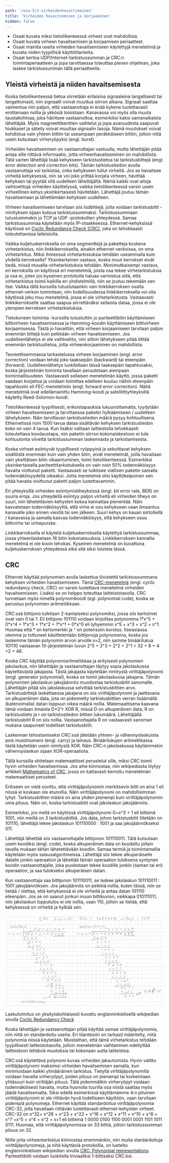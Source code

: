 ```yaml
---
path: '/osa-5/2-virheidenhavaitseminen'
title: 'Virheiden havaitseminen ja korjaaminen'
hidden: false
---
```



<text-box variant='learningObjectives' name='Oppimistavoitteet'>

- Osaat kuvata miksi tietoliikenteessä virheet ovat mahdollisia.
- Osaat kuvata virheen havaitsemisen ja korjaamisen periaatteet.
- Osaat mainita useita virheiden havaitsemiseen käytettyjä menetelmiä ja kuvata niiden tyypillisiä käyttötilanteita.
- Osaat kertoa UDP/Internet-tarkistussumman ja CRC:n toimintaperiaatteen ja jopa tarvittaessa toteuttaa pienen ohjelman, joka laskee tarkistussumman tällä periaatteella.

</text-box>

## Yleistä virheistä ja niiden havaitsemisesta

Koska tietoliikenteessä tietoa siirretään erilaisina signaaleina langallisesti tai langattomasti, niin signaalit voivat muuttua siirron aikana. Signaali saattaa vaimentua niin paljon, että vastaanottaja ei enää kykene luotettavasti erottamaan nollia ja ykkösiä toisistaan. Kanavassa voi myös olla muuta taustakohinaa, joka häiritsee vastaanottoa, esimerkiksi kaksi samanaikaista lähettäjää. Myös magneettikenttien vaihtelut ja jopa avaruudesta saapuvat hiukkaset ja säteily voivat muuttaa signaalin tasoja. Nämä muutokset voivat kohdistua vain yhteen bittiin tai useampaan peräkkäiseen bittiin, jolloin niitä usein kutsutaan virheryöpyksi (engl. burst).

Virheiden havaitseminen on vastaanottajan vastuulla, mutta lähettäjän pitää antaa sille riittävä informaatio, jotta virheenhavaitseminen on mahdollista. Tätä varten lähettäjä lisää kehykseen tarkistustietoa tai tarkistusbittejä (engl. error detection and correction bits). Tämän tarkistustiedon avulla vastaanottaja voi tarkistaa, onko kehykseen tullut virheitä. Jos se havaitsee virheitä kehyksessä, niin se voi joko yrittää korjata virheen, hävittää kehyksen tai pyytää sitä uudelleen lähettäjältä. Nämä kaikki ovat aitoja vaihtoehtoja virheiden käsittelyssä, vaikka tietoliikenteessä varsin usein virheellinen kehys yksinkertaisesti hävitetään. Lähettäjä joutuu tämän havaitsemaan ja lähettämään kehyksen uudelleen.
  
Virheen havaitsemiseen tarvitaan siis lisäbittejä, joita voidaan tarkistusbitti -nimityksen sijaan kutsua tarkistussummaksi. Tarkistussummaan tutustuimmekin jo TCP ja UDP -protokollien yhteydessä. Samaa tarkistussummaa käytetään myös IP-otsakkeessa. Ethernet-kehyksissä käytössä on [Cyclic Redundance Check (CRC)](https://fi.wikipedia.org/wiki/CRC), joka on tehokkaasti toteutettavissa laiteistolla.

Vaikka kuljetuskerroksella on oma segmenttejä ja paketteja koskeva virhetarkistus, niin linkkikerroksella, ainakin ethernet-verkoissa, on oma virhetarkitus. Miksi ihmeessä virhetarkistuksia tehdään useammalla kuin yhdellä kerroksella? Yksinkertainen vastaus, koska muut kerrokset eivät tiedä, missä muualla virhetarkistuksia tehdään. Monimutkaisempi vastaus, eri kerroksilla on käytössä eri menetelmiä, joista osa tekee virhetarkistuksia ja osa ei, joten jos kyseinen protokolla haluaa varmistua siitä, että virhetarkistus toimii kaikilla eri yhdistelmillä, niin se joutuu tekemään sen itse. Vaikka tällä kurssilla tutustutaankin vain linkkikerroksen osalta ethernet-verkon toimintaan, niin todellisuudessa linkkikerroksella voi olla käytössä joku muu menetelmä, jossa ei ole virhetarkistusta. Vastaavasti linkkikerrokselle saattaa saapua siirrettäväksi sellaista dataa, jossa ei ole ylempien kerroksen virhetarkistuksia.

Tietokoneen toiminta -kurssilla tutustuttiin jo pariteettibitin käyttämiseen bittivirheen havaitsemisessa ja Hamming-koodin käyttämiseen bittivirheen korjaamisessa. Tästä jo havaittiin, että virheen korjaamiseen tarvitaan paljon enemmän bittejä kuin pelkkään virheen havaitsemiseen. Jos uudelleenlähetys ei ole vaihtoehto, niin silloin lähetykseen pitää liittää enemmän tarkistustietoa, jotta virheenkorjaaminen on mahdollista.

Teoreettisemmassa tarkastelussa virheen korjaaminen (engl. error correction) voidaan tehdä joko taaksepäin (backward) tai eteenpäin (forward). Uudelleenlähetys luokitellaan tässä taaksepäin tapahtuvaksi, koska järjestelmän toiminta tavallaan peruutetaan aiempaan toiminnallisuuteen. Vastaavasti sellaisen menetelmän käyttö, jossa paketti saadaan korjattua ja voidaan toimittaa edelleen kuuluu näihin eteenpäin tapahtuviin eli FEC-menetelmiin (engl. forward error correction).  Näitä menetelmiä ovat edellämainittu Hamming-koodi ja satelliittiyhteyksillä käytetty Reed-Solomon-koodi.

Tietoliikenteessä tyypillisesti, erikoistapauksia lukuunottamatta, tyydytään virheen havaitsemiseen ja tarvittaessa paketin hylkäämiseen / uudelleen lähetykseen. Näin tarvittavan tarkistustiedon määrä pysyy kohtuullisena. Ethernetissä noin 1500 tavua dataa sisältävän kehyksen tarkistustiedon koko on vain 4 tavua. Kun lisäksi valitaan laitteistolla tehokkaasti toteutettava koodaustapa, niin paketin siirron kokonaiskestoon ei tule kohtuutonta viivettä tarkistussumman laskennasta ja tarkistamisesta.

Koska virheet esiintyvät tyypillisesti ryöppyinä ja sekoittavat kehyksen sisällöstä enemmän kuin vain yhden bitin, eivät menetelmät, joilla havaitaan vain yksittäisen bitin vikaantuminen, toimi tietoliikenteessä. Esimerkiksi yksinkertaisella pariteettitarkistuksella on vain noin 50% todennäköisyys havaita viottunut paketti.  Vastaavasti se tulkitsee viallisen paketin samalla todennäköisyydellä oikeaksi. Jotta menetelmä olisi käyttökelpoinen sen pitää havaita vioittunut paketti paljon luotettavammin.

Eri yhteyksillä virheiden esiintymistiheyksissä (engl. bit error rate, BER) on suuria eroja. Jos yhteydellä esiintyy paljon virheitä eli virheiden tiheys on suuri, niin lähetettävien kehysten kokoa kannattaa pienentää. Näin kasvatetaan todennäköisyyttä, että virhe ei osu kehykseen vaan ilmaantuu kanavalle joko ennen viestiä tai sen jälkeen. Suuri kehys on kauan siirtotiellä / kanavassa ja samalla kasvaa todennäköisyys, että kehykseen osuu bittivirhe tai virhepurske.

Linkkikerroksella ei käytetä kuljetuskerroksella käytettyä tarkistussummaa, jossa yhteenlasketaan 16 bitin kokonaisuuksia. Linkkikerroksen kannalta menetelmä ei ole kovin tehokas. Kyseinen menetelmä on kuvattuna kuljetuskerroksen yhteydessä eikä sitä siksi toisteta tässä.



## CRC

Ethernet käyttää polynomien avulla laskettua tiivistettä tarkistussummana kehyksen virheiden havaitsemiseen. Tämä [CRC-menetelmä](https://fi.wikipedia.org/wiki/CRC) (engl. cyclic redundancy check, CRC) on varsin luotettava menetelmä virheiden havaitsemiseen. Lisäksi se on helppo toteuttaa laitteistotasolla. CRC tunnetaan myös nimellä polynomikoodi (egl. polynomial code), koska se perustuu polynomien aritmetiikkaan. 


CRC:ssä bittijono tulkitaan 2-kantaiseksi polynomiksi, jossa siis kertoimet ovat vain 0 tai 1. Eli bittijono 101110 voidaan kirjoittaa polynomina 1\*x^5 + 0\*x^4 + 1\*x^3 + 1\*x^2 + 1\*x^1 + 0\*x^0 eli lyhyemmin x^5 + x^3 + x^2 + x^1. Huomaa että \* on kertomerkki ja  ^ on potenssiin korotus. Itseasiassa olemme jo tottuneet käsittelemään bittijonoja polynomeina, koska jos laskemme tämän polynomin arvon arvolle x=2, niin samme binäärilukua 101110 vastaavan 10-järjestelmän luvun 2^5 + 2^3 + 2^2 + 2^1 = 32 + 8 + 4 +2 = 46.

Koska CRC käyttää polynomiaritmetiikkaa ja erityisesti polynomien jakolaskua, niin lähettäjän ja vastaanottajan täytyy sopia jakolaskussa käytettävästä jakajasta. Tästä jakajasta käytetään nimitystä virittäjäpolynomi (engl. generator polynomial), koska se toimii jakolaskussa jakajana. Tämän polynomien jakolaskun jakojäännös muodostaa tarkistusbitit sanomalle. Lähettäjän pitää siis jakolaskussa selvittää tarkistusbittien arvo. Tarkistusbittejä laskettaessa jakajana on siis virittäjäpolynomi ja jaettavana on alkuperäinen data, jota on pidennetty tarkistusbittien verran lisäämällä (katenoimalla) datan loppuun oikea määrä nollia. Matemaattisena kaavana tämä voidaan ilmaista D\*2^r XOR R, missä D on alkuperäinen data, R on tarkistustieto ja r on tarkistustiedon bittien lukumäärä. Lähettäjällä tarkistusbitit R on siis nollia. Vastaanottajalla R on vastaavasti sanoman mukana saapuneet todelliset tarkistusbitit.

Laskennan tehostamiseksi CRC:ssä jätetään yhteen- ja vähennyslaskuista pois muistinumero (engl. carry) ja lainaus. Binäärilukujen aritmetiikassa tästä käytetään usein nimitystä XOR. Näin CRC:n jakolaskussa käytämmekin vähennyslaskun sijaan XOR-operaatiota.

<quiz id="fd60fd83-4fdc-50a4-a9ec-9f9e4d89765b"> </quiz>

Tällä kurssilla ohitetaan matemaattiset perustelut sille, miksi CRC toimii hyvin virheiden havaitsemissa. Jos aihe kiinnostaa, niin wikipediasta löytyy artikkeli [Mathematics of CRC](http://en.wikipedia.org/wiki/Mathematics_of_CRC), jossa on kattavasti kerrottu menetelmän matemaattiset perusteet.

Erikseen on vielä sovittu, että virittäjäpolynomin merkitsevin bitti on aina 1 eli niissä ei koskaan ole etunollia. Näin virittäjäpolynomi on mahdollisimman lyhyt. Tarkistusbittien määrä on aina yhden pienempi kuin virittäjäpolynomin oma pituus. Näin on, koska tarkistusbitit ovat jakolaskun jakojäännös.

Esimerkiksi, jos mellä on käytössä virittäjäpolynomi G=x^3 + 1 eli bitteinä 1001, niin meillä on 3 tarkistusbittiä. 
Jos data, johon tarkistusbitit liitetään on 101110, lähettäjä tekee jakolaskun 101110000 : 1001 ja saa jakojäännökseksi 011.

Lähettäjä lähettää siis vastaanottajalle bittijonon 101110011. Tätä kutsutaan usein koodiksi (engl. code), koska alkuperäinen data on koodattu jollain tavalla mukaan tähän lähetettävään koodiin. Samaa termiä ja toimintamallia käytetään myös salausalgoritmeissa. Lähettäjä siis tekee alkuperäiselle datalle jonkin operaation ja lähettää tämän operaation tuloksena syntynen koodin vastaanottajalle, joka puolestaan tekee koodille jonkin (saman tai eri) operaation, ja saa tulokseksi alkuperäisen datan.

Kun vastaanottaja saa bittijonon 101110011, se laskee jakolaskun 101110011 : 1001 jakojäännöksen. Jos jakojäännös on pelkkiä nollia, kuten tässä, niin se tietää / olettaa, että kehyksessä ei ole virheitä ja antaa datan 101110 eteenpäin. Jos se on saanut jonkun muun bittikuvion, vaikkapa 010111011, niin jakolaskun lopputulos ei ole nollia, vaan 110, jolloin se tietää, että kehyksessä on virheitä ja hylkää sen.

<img src="../img/crc-esimerkki.png" alt=" Kuvassa on skannattu esimerkki CRC-laskutoimituksista">

Laskutoimitus on yksityiskohtaisesti kuvattu englanninkielisellä wikipedian sivulla [Cyclic Redundancy Check](https://en.wikipedia.org/wiki/Cyclic_redundancy_check) 

Koska lähettäjän ja vastaanottajan pitää käyttää samaa virittäjäpolynomia, niin niitä on standardoitu useita. Eri tilanteisiin on tarkasti määritelty, mitä polynomia niissä käytetään.  Muistathan, että tämä virhetarkistus tehdään tyypillisesti laitteistotasolla, jolloin menetelmän vaihtaminen edellyttää laitteistoon tehtäviä muutoksia tai kokonaan uutta laitteistoa. 

CRC:ssä käytettävä polynomi kuvaa virheiden jakautumista. Hyvin valittu virittäjäpolynomi maksimoi virheiden havaitsemisen samalla, kun minimoidaan kaikki ylimääräinen tarkistus. Tietyllä virittäjäpolynomilla voidaan havaita virheryöpyt, joiden pituus on pienempi tai korkeintaan yhtäsuuri kuin virittäjän pituus. Tätä pidemmätkin virheryöpyt voidaan todennäköisesti havaita, mutta huonolla tuurilla osa niistä saattaa myös jäädä havaitsematta. Siksi edellä esimerkissä käyttämämme 4:n pituinen virittäjäpolynomi ei ole riittävän hyvä todelliseen käyttöön, vaan tarvitaan pidempiä polynomeja. Ethernet käyttää standardoitua virittäjäpolynomia CRC-32, jolla havaitaan riittävän luotettavasti ethernet-kehysten virheet. CRC-32 on x^32+ x^26 + x^23 + x^22 + x^16 + x^12 + x^11 + x^10 + x^8 + x^7 +x^5 + x^4 + x^2 + x+1 
eli bitteinä 1 0000 0100 1100 0001 0001 1101 1011 0111. Huomaa, että virittäjäpolynomissa on 33 bittiä, jolloin tarkistussumman pituus on 32.

Niille joita virheentarkistus kiinnostaa enemmänkin, niin muita stardardoituja virittäjäpolynomeja, ja niitä käyttäviä protokollia, on lueteltu englanninkielisen wikipedian sivulla [CRC: Polynomial representations](https://en.wikipedia.org/wiki/Cyclic_redundancy_check#Polynomial_representations_of_cyclic_redundancy_checks). Pariteettibitti voidaan luokitella triviaaliksi 1-bittiseksi CRC:ksi.



<quiz id='eebb801a-fa2d-5c96-812c-3e9707607aa3'></quiz>

